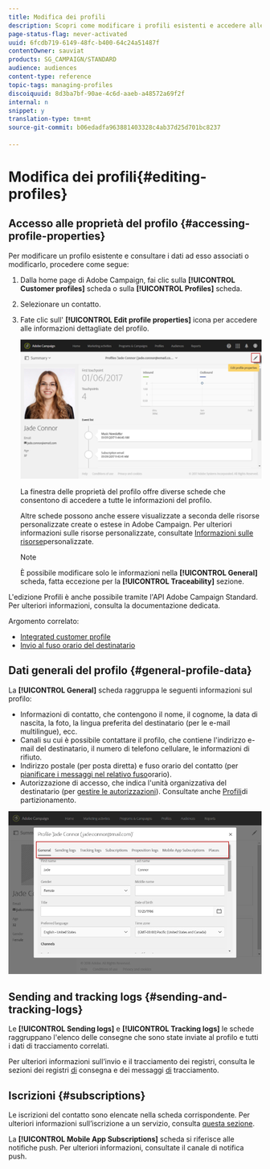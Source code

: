 ```yaml
---
title: Modifica dei profili
description: Scopri come modificare i profili esistenti e accedere alle informazioni di contatto, ai canali preferiti, ai registri di tracciamento, alle iscrizioni ecc.
page-status-flag: never-activated
uuid: 6fcdb719-6149-48fc-b400-64c24a51487f
contentOwner: sauviat
products: SG_CAMPAIGN/STANDARD
audience: audiences
content-type: reference
topic-tags: managing-profiles
discoiquuid: 8d3ba7bf-90ae-4c6d-aaeb-a48572a69f2f
internal: n
snippet: y
translation-type: tm+mt
source-git-commit: b06edadfa963881403328c4ab37d25d701bc8237

---
```



# Modifica dei profili{#editing-profiles}

## Accesso alle proprietà del profilo {#accessing-profile-properties}

Per modificare un profilo esistente e consultare i dati ad esso associati o modificarlo, procedere come segue:

1. Dalla home page di Adobe Campaign, fai clic sulla **[!UICONTROL Customer profiles]** scheda o sulla **[!UICONTROL Profiles]** scheda.
1. Selezionare un contatto.
1. Fate clic sull' **[!UICONTROL Edit profile properties]** icona per accedere alle informazioni dettagliate del profilo.

   ![](assets/profile_creation2.png)

   La finestra delle proprietà del profilo offre diverse schede che consentono di accedere a tutte le informazioni del profilo.

   Altre schede possono anche essere visualizzate a seconda delle risorse personalizzate create o estese in Adobe Campaign. Per ulteriori informazioni sulle risorse personalizzate, consultate [Informazioni sulle risorse](../../developing/using/data-model-concepts.md)personalizzate.

   >[!NOTE]
   >
   >È possibile modificare solo le informazioni nella **[!UICONTROL General]** scheda, fatta eccezione per la **[!UICONTROL Traceability]** sezione.

L'edizione Profili è anche possibile tramite l'API Adobe Campaign Standard. Per ulteriori informazioni, consulta la documentazione [](../../api/using/managing-profiles.md) dedicata.

Argomento correlato:

* [Integrated customer profile](../../audiences/using/integrated-customer-profile.md)
* [Invio al fuso orario del destinatario](../../sending/using/sending-messages-at-the-recipient-s-time-zone.md)

## Dati generali del profilo {#general-profile-data}

La **[!UICONTROL General]** scheda raggruppa le seguenti informazioni sul profilo:

* Informazioni di contatto, che contengono il nome, il cognome, la data di nascita, la foto, la lingua preferita del destinatario (per le e-mail [](../../channels/using/creating-a-multilingual-email.md)multilingue), ecc.
* Canali su cui è possibile contattare il profilo, che contiene l'indirizzo e-mail del destinatario, il numero di telefono cellulare, le informazioni di rifiuto.
* Indirizzo postale (per posta [](../../channels/using/about-direct-mail.md)diretta) e fuso orario del contatto (per [pianificare i messaggi nel relativo fuso](../../sending/using/sending-messages-at-the-recipient-s-time-zone.md)orario).
* Autorizzazione di accesso, che indica l'unità organizzativa del destinatario (per [gestire le autorizzazioni](../../administration/using/about-access-management.md)). Consultate anche [Profili](../../administration/using/organizational-units.md#partitioning-profiles)di partizionamento.

![](assets/profile_creation4.png)

## Sending and tracking logs {#sending-and-tracking-logs}

Le **[!UICONTROL Sending logs]** e **[!UICONTROL Tracking logs]** le schede raggruppano l'elenco delle consegne che sono state inviate al profilo e tutti i dati di tracciamento correlati.

Per ulteriori informazioni sull’invio e il tracciamento dei registri, consulta le sezioni dei registri [di](../../sending/using/monitoring-a-delivery.md#delivery-logs) consegna e dei messaggi [di](../../sending/using/tracking-messages.md) tracciamento.

## Iscrizioni {#subscriptions}

Le iscrizioni del contatto sono elencate nella scheda corrispondente. Per ulteriori informazioni sull’iscrizione a un servizio, consulta [questa sezione](../../audiences/using/about-subscriptions.md).

La **[!UICONTROL Mobile App Subscriptions]** scheda si riferisce alle notifiche push. Per ulteriori informazioni, consultate il canale di notifica [](../../channels/using/about-push-notifications.md) push.

